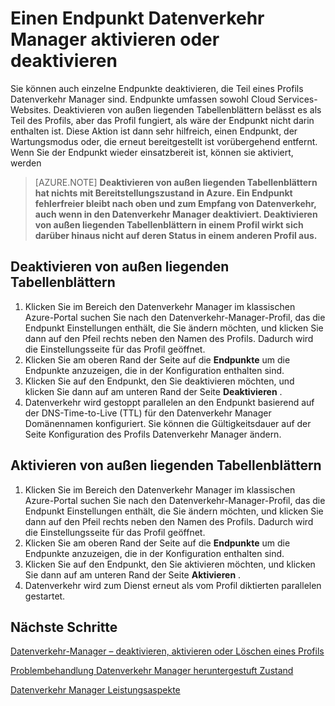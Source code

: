 <properties
   pageTitle="Einen Endpunkt Datenverkehr Manager aktivieren oder Deaktivieren von | Microsoft Azure"
   description="Dieser Artikel hilft Endpunkte Profil Datenverkehr Manager aktivieren oder deaktivieren."
   services="traffic-manager"
   documentationCenter="na"
   authors="sdwheeler"
   manager="carmonm"
   editor="tysonn" />
<tags
   ms.service="traffic-manager"
   ms.devlang="na"
   ms.topic="article"
   ms.tgt_pltfrm="na"
   ms.workload="infrastructure-services"
   ms.date="10/18/2016"
   ms.author="sewhee" />
<!-- repub for nofollow -->

# <a name="disable-or-enable-a-traffic-manager-endpoint"></a>Einen Endpunkt Datenverkehr Manager aktivieren oder deaktivieren

Sie können auch einzelne Endpunkte deaktivieren, die Teil eines Profils Datenverkehr Manager sind. Endpunkte umfassen sowohl Cloud Services-Websites. Deaktivieren von außen liegenden Tabellenblättern belässt es als Teil des Profils, aber das Profil fungiert, als wäre der Endpunkt nicht darin enthalten ist. Diese Aktion ist dann sehr hilfreich, einen Endpunkt, der Wartungsmodus oder, die erneut bereitgestellt ist vorübergehend entfernt. Wenn Sie der Endpunkt wieder einsatzbereit ist, können sie aktiviert, werden

>[AZURE.NOTE] **Deaktivieren von außen liegenden Tabellenblättern hat nichts mit Bereitstellungszustand in Azure. Ein Endpunkt fehlerfreier bleibt nach oben und zum Empfang von Datenverkehr, auch wenn in den Datenverkehr Manager deaktiviert. Deaktivieren von außen liegenden Tabellenblättern in einem Profil wirkt sich darüber hinaus nicht auf deren Status in einem anderen Profil aus.**

## <a name="to-disable-an-endpoint"></a>Deaktivieren von außen liegenden Tabellenblättern

1. Klicken Sie im Bereich den Datenverkehr Manager im klassischen Azure-Portal suchen Sie nach den Datenverkehr-Manager-Profil, das die Endpunkt Einstellungen enthält, die Sie ändern möchten, und klicken Sie dann auf den Pfeil rechts neben den Namen des Profils. Dadurch wird die Einstellungsseite für das Profil geöffnet.
1. Klicken Sie am oberen Rand der Seite auf die **Endpunkte** um die Endpunkte anzuzeigen, die in der Konfiguration enthalten sind.
1. Klicken Sie auf den Endpunkt, den Sie deaktivieren möchten, und klicken Sie dann auf am unteren Rand der Seite **Deaktivieren** .
1. Datenverkehr wird gestoppt parallelen an den Endpunkt basierend auf der DNS-Time-to-Live (TTL) für den Datenverkehr Manager Domänennamen konfiguriert. Sie können die Gültigkeitsdauer auf der Seite Konfiguration des Profils Datenverkehr Manager ändern.

## <a name="to-enable-an-endpoint"></a>Aktivieren von außen liegenden Tabellenblättern


1. Klicken Sie im Bereich den Datenverkehr Manager im klassischen Azure-Portal suchen Sie nach den Datenverkehr-Manager-Profil, das die Endpunkt Einstellungen enthält, die Sie ändern möchten, und klicken Sie dann auf den Pfeil rechts neben den Namen des Profils. Dadurch wird die Einstellungsseite für das Profil geöffnet.
1. Klicken Sie am oberen Rand der Seite auf die **Endpunkte** um die Endpunkte anzuzeigen, die in der Konfiguration enthalten sind.
1. Klicken Sie auf den Endpunkt, den Sie aktivieren möchten, und klicken Sie dann auf am unteren Rand der Seite **Aktivieren** .
1. Datenverkehr wird zum Dienst erneut als vom Profil diktierten parallelen gestartet.

## <a name="next-steps"></a>Nächste Schritte

[Datenverkehr-Manager – deaktivieren, aktivieren oder Löschen eines Profils](disable-enable-or-delete-a-profile.md)

[Problembehandlung Datenverkehr Manager heruntergestuft Zustand](traffic-manager-troubleshooting-degraded.md)

[Datenverkehr Manager Leistungsaspekte](traffic-manager-performance-considerations.md)